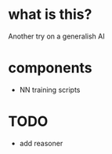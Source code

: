 # what is this?
Another try on a generalish AI

# components
* NN training scripts

# TODO
* add reasoner

